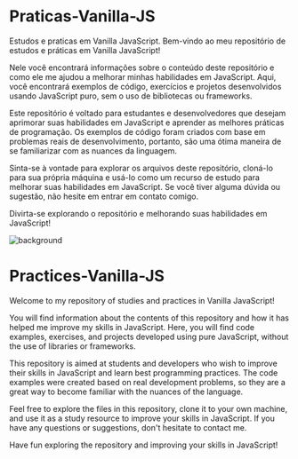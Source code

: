 # Praticas-Vanilla-JS
Estudos e praticas em Vanilla JavaScript.
Bem-vindo ao meu repositório de estudos e práticas em Vanilla JavaScript!

Nele você encontrará informações sobre o conteúdo deste repositório e como ele me ajudou a melhorar minhas habilidades em JavaScript. Aqui, você encontrará exemplos de código, exercícios e projetos desenvolvidos usando JavaScript puro, sem o uso de bibliotecas ou frameworks.

Este repositório é voltado para estudantes e desenvolvedores que desejam aprimorar suas habilidades em JavaScript e aprender as melhores práticas de programação. Os exemplos de código foram criados com base em problemas reais de desenvolvimento, portanto, são uma ótima maneira de se familiarizar com as nuances da linguagem.

Sinta-se à vontade para explorar os arquivos deste repositório, cloná-lo para sua própria máquina e usá-lo como um recurso de estudo para melhorar suas habilidades em JavaScript. Se você tiver alguma dúvida ou sugestão, não hesite em entrar em contato comigo.

Divirta-se explorando o repositório e melhorando suas habilidades em JavaScript!

![background](https://user-images.githubusercontent.com/24417777/222984373-df9340a5-eec0-4df1-957c-413d66cd2e5e.jpg)

# Practices-Vanilla-JS
Welcome to my repository of studies and practices in Vanilla JavaScript!

You will find information about the contents of this repository and how it has helped me improve my skills in JavaScript. Here, you will find code examples, exercises, and projects developed using pure JavaScript, without the use of libraries or frameworks.

This repository is aimed at students and developers who wish to improve their skills in JavaScript and learn best programming practices. The code examples were created based on real development problems, so they are a great way to become familiar with the nuances of the language.

Feel free to explore the files in this repository, clone it to your own machine, and use it as a study resource to improve your skills in JavaScript. If you have any questions or suggestions, don't hesitate to contact me.

Have fun exploring the repository and improving your skills in JavaScript!
